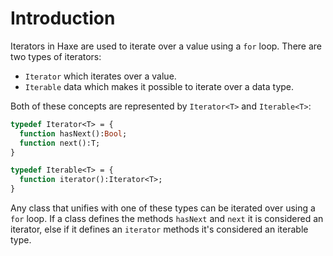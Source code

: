 # Introduction

Iterators in Haxe are used to iterate over a value using a `for` loop. There are two types of iterators:

- `Iterator` which iterates over a value.
- `Iterable` data which makes it possible to iterate over a data type.

Both of these concepts are represented by `Iterator<T>` and `Iterable<T>`:

```haxe
typedef Iterator<T> = {
  function hasNext():Bool;
  function next():T;
}

typedef Iterable<T> = {
  function iterator():Iterator<T>;
}
```

Any class that unifies with one of these types can be iterated over using a `for` loop. If a class defines the methods `hasNext` and `next` it is considered an iterator, else if it defines an `iterator` methods it's considered an iterable type.
